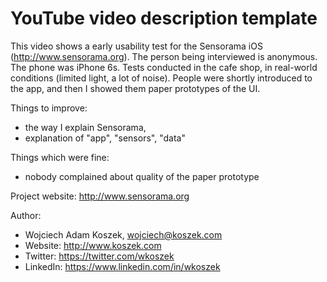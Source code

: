 # YouTube video description template

This video shows a early usability test for the Sensorama iOS
(http://www.sensorama.org). The person being interviewed is anonymous. The
phone was iPhone 6s. Tests conducted in the cafe shop, in real-world
conditions (limited light, a lot of noise). People were shortly introduced
to the app, and then I showed them paper prototypes of the UI.

Things to improve:

- the way I explain Sensorama, 
- explanation of "app", "sensors", "data"

Things which were fine:

- nobody complained about quality of the paper prototype

Project website: http://www.sensorama.org

Author:
- Wojciech Adam Koszek, wojciech@koszek.com
- Website: http://www.koszek.com
- Twitter: https://twitter.com/wkoszek
- LinkedIn: https://www.linkedin.com/in/wkoszek
